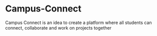 # Campus-Connect
Campus Connect is an idea to create a platform where all students can connect, collaborate and work on projects together 
